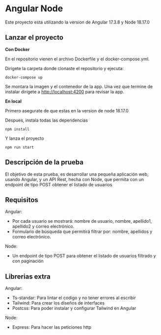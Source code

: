 # Angular Node
Este proyecto esta utilizando la version de Angular 17.3.8 y Node 18.17.0

## Lanzar el proyecto

**Con Docker**

En el repositorio vienen el archivo Dockerfile y el docker-compose.yml.

Dirígete la carpeta donde clonaste el repositorio y ejecuta:
  
```console
docker-compose up
```
Se montara la imagen y el contenedor de la app. 
Una vez que termine de instalar dirígete a <http://localhost:4200> para revisar la app.
  
**En local**

Primero asegurate de que estas en la version de node 18.17.0

Despues, instala todas las dependencias
```console
npm install
```

Y lanza el proyecto
```console
npm run start
```

## Descripción de la prueba

El objetivo de esta prueba, es desarrollar una pequeña aplicación web, usando Angular, y un API Rest, hecha con Node, que permita con un endpoint de tipo POST obtener el listado de usuarios

## Requisitos

Angular:
- Por cada usuario se mostrará: nombre de usuario, nombre, apellido1, apellido2 y correo electrónico.
- Formulario de búsqueda que permitirá filtrar por: nombre, apellidos y correo electrónico.

Node:
- Un endpoint de tipo POST para obtener el listado de usuarios filtrado y con paginación

## Librerias extra

Angular:
- Ts-standar: Para lintar el codigo y no tener errores al escribir
- Tailwind: Para crear los diseños de interfaces 
- Postcss: Para poder instalar y configurar Tailwind en Angular

Node:
- Express: Para hacer las peticiones http

